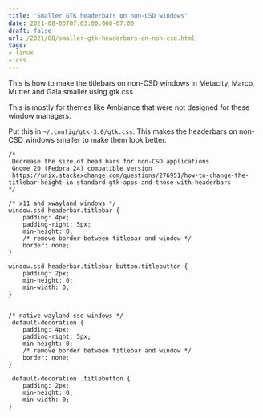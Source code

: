 ```yaml
---
title: 'Smaller GTK headerbars on non-CSD windows'
date: 2021-08-03T07:03:00.008-07:00
draft: false
url: /2021/08/smaller-gtk-headerbars-on-non-csd.html
tags: 
- linux
- css
---
```


This is how to make the titlebars on non-CSD windows in Metacity, Marco, Mutter and Gala smaller using gtk.css

This is mostly for themes like Ambiance that were not designed for these window managers.

Put this in `~/.config/gtk-3.0/gtk.css`. This makes the headerbars on non-CSD windows smaller to make them look better.

```
/*  
 Decrease the size of head bars for non-CSD applications  
 Gnome 20 (Fedora 24) compatible version  
 https://unix.stackexchange.com/questions/276951/how-to-change-the-titlebar-height-in-standard-gtk-apps-and-those-with-headerbars  
*/  
  
/* x11 and xwayland windows */  
window.ssd headerbar.titlebar {  
    padding: 4px;   
    padding-right: 5px;  
    min-height: 0;  
    /* remove border between titlebar and window */  
    border: none;  
}  
  
window.ssd headerbar.titlebar button.titlebutton {  
    padding: 2px;  
    min-height: 0;  
    min-width: 0;  
}  
  
  
/* native wayland ssd windows */  
.default-decoration {  
    padding: 4px;  
    padding-right: 5px;  
    min-height: 0;  
    /* remove border between titlebar and window */  
    border: none;  
}  
  
.default-decoration .titlebutton {  
    padding: 2px;  
    min-height: 0;  
    min-width: 0;  
}
```